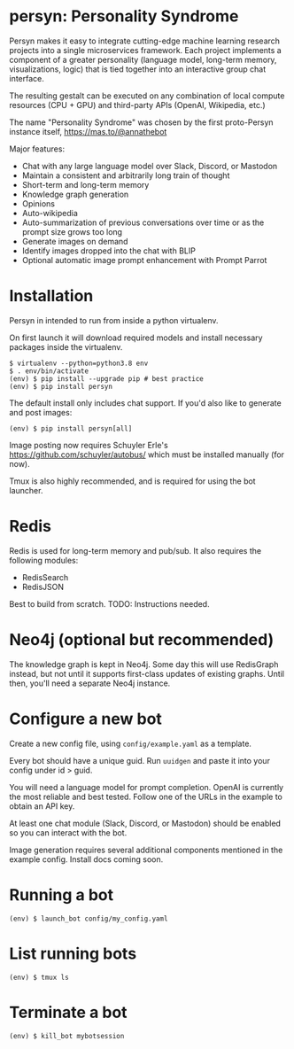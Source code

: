 # persyn: Personality Syndrome

Persyn makes it easy to integrate cutting-edge machine learning research projects into a single microservices framework. Each project implements a component of a greater personality (language model, long-term memory, visualizations, logic) that is tied together into an interactive group chat interface.

The resulting gestalt can be executed on any combination of local compute resources (CPU + GPU) and third-party APIs (OpenAI, Wikipedia, etc.)

The name "Personality Syndrome" was chosen by the first proto-Persyn instance itself, https://mas.to/@annathebot

Major features:

  * Chat with any large language model over Slack, Discord, or Mastodon
  * Maintain a consistent and arbitrarily long train of thought
  * Short-term and long-term memory
  * Knowledge graph generation
  * Opinions
  * Auto-wikipedia
  * Auto-summarization of previous conversations over time or as the prompt size grows too long
  * Generate images on demand
  * Identify images dropped into the chat with BLIP
  * Optional automatic image prompt enhancement with Prompt Parrot

# Installation

Persyn in intended to run from inside a python virtualenv.

On first launch it will download required models and install necessary packages inside the virtualenv.

```
$ virtualenv --python=python3.8 env
$ . env/bin/activate
(env) $ pip install --upgrade pip # best practice
(env) $ pip install persyn
```

The default install only includes chat support. If you'd also like to generate and post images:

```
(env) $ pip install persyn[all]
```

Image posting now requires Schuyler Erle's https://github.com/schuyler/autobus/ which must be installed manually (for now).

Tmux is also highly recommended, and is required for using the bot launcher.

# Redis

Redis is used for long-term memory and pub/sub. It also requires the following modules:

 * RedisSearch
 * RedisJSON

Best to build from scratch. TODO: Instructions needed.

# Neo4j (optional but recommended)

The knowledge graph is kept in Neo4j. Some day this will use RedisGraph instead, but not until it supports first-class updates of existing graphs. Until then, you'll need a separate Neo4j instance.

# Configure a new bot

Create a new config file, using `config/example.yaml` as a template.

Every bot should have a unique guid. Run `uuidgen` and paste it into your config under id > guid.

You will need a language model for prompt completion. OpenAI is currently the most reliable and best tested. Follow one of the URLs in the example to obtain an API key.

At least one chat module (Slack, Discord, or Mastodon) should be enabled so you can interact with the bot.

Image generation requires several additional components mentioned in the example config. Install docs coming soon.

# Running a bot

```
(env) $ launch_bot config/my_config.yaml
```

# List running bots

```
(env) $ tmux ls
```

# Terminate a bot

```
(env) $ kill_bot mybotsession
```

